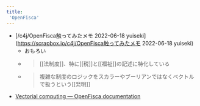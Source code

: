 ```yaml
---
title:
 'OpenFisca'
---
```


- [/c4j/OpenFisca触ってみたメモ 2022-06-18 yuiseki](https://scrapbox.io/c4j/OpenFisca触ってみたメモ 2022-06-18 yuiseki)
    - おもろい
    - > [[法制度]]、特に[[税]]と[[福祉]]の記述に特化している
    - > 複雑な制度のロジックをスカラーやブーリアンではなくベクトルで扱うという[[発明]]
- [Vectorial computing — OpenFisca documentation](https://openfisca.org/doc/coding-the-legislation/25_vectorial_computing.html)

